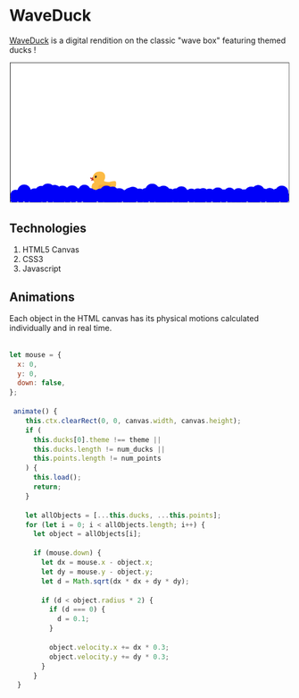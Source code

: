 # WaveDuck
[WaveDuck](https://deanmayne.github.io/waveduck/) is a digital rendition on the classic "wave box" featuring themed ducks !

![WaveDuck](https://github.com/deanmayne/waveduck/blob/gh-pages/Sharelink.png)

## Technologies
1. HTML5 Canvas
2. CSS3
3. Javascript

## Animations

Each object in the HTML canvas has its physical motions calculated individually and in real time.

```javascript

let mouse = {
  x: 0,
  y: 0,
  down: false,
};

 animate() {
    this.ctx.clearRect(0, 0, canvas.width, canvas.height);
    if (
      this.ducks[0].theme !== theme ||
      this.ducks.length != num_ducks ||
      this.points.length != num_points
    ) {
      this.load();
      return;
    }

    let allObjects = [...this.ducks, ...this.points];
    for (let i = 0; i < allObjects.length; i++) {
      let object = allObjects[i];

      if (mouse.down) {
        let dx = mouse.x - object.x;
        let dy = mouse.y - object.y;
        let d = Math.sqrt(dx * dx + dy * dy);

        if (d < object.radius * 2) {
          if (d === 0) {
            d = 0.1;
          }

          object.velocity.x += dx * 0.3;
          object.velocity.y += dy * 0.3;
        }
      }
  }
  
  ```
  
